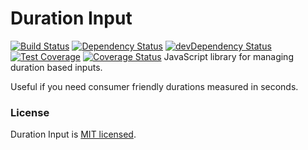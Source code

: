 # Duration Input

[![Build Status](https://travis-ci.org/MatthewCallis/duration-input.svg)](https://travis-ci.org/MatthewCallis/duration-input)
[![Dependency Status](https://david-dm.org/MatthewCallis/duration-input.svg)](https://david-dm.org/MatthewCallis/duration-input)
[![devDependency Status](https://david-dm.org/MatthewCallis/duration-input/dev-status.svg?style=flat)](https://david-dm.org/MatthewCallis/duration-input#info=devDependencies)
[![Test Coverage](https://codeclimate.com/github/MatthewCallis/duration-input/badges/coverage.svg)](https://codeclimate.com/github/MatthewCallis/duration-input/coverage)
[![Coverage Status](https://coveralls.io/repos/github/MatthewCallis/duration-input/badge.svg?branch=master)](https://coveralls.io/github/MatthewCallis/duration-input?branch=master)
JavaScript library for managing duration based inputs.

Useful if you need consumer friendly durations measured in seconds.

### License

Duration Input is [MIT licensed](./LICENSE).
